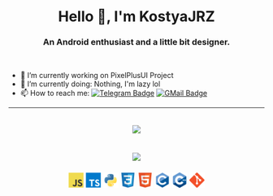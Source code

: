 <h1 align="center">Hello 👋, I'm KostyaJRZ</h1>
<h3 align="center">An Android enthusiast and a little bit designer.</h3>

<br>

- 🔭 I’m currently working on PixelPlusUI Project
- 🌱 I’m currently doing: Nothing, I'm lazy lol
- 📫 How to reach me: 
[![Telegram Badge](https://img.shields.io/badge/-Telegram-0088CC?style=flat&logo=Telegram&logoColor=white)](https://t.me/kostyajrz)
[![GMail Badge](https://img.shields.io/badge/Gmail-D14836?style=flat&logo=gmail&logoColor=white)](kostyajrzaws@gmail.com)

<hr>

<h2 align="center"><img src="https://github-readme-stats.vercel.app/api?username=KostyaJRZ&theme=dark&show_icons=true" /></h2>

<h2 align="center"><img src="https://github-readme-streak-stats.herokuapp.com/?user=kostyajrz&theme=dark" /></h2>

<p align="center">
  <img src="https://raw.githubusercontent.com/devicons/devicon/master/icons/javascript/javascript-original.svg" alt="c" width="30" height="30"/>
  <img src="https://raw.githubusercontent.com/devicons/devicon/master/icons/typescript/typescript-original.svg" alt="c" width="30" height="30"/>
  <img src="https://raw.githubusercontent.com/devicons/devicon/master/icons/python/python-original.svg" alt="c" width="30" height="30"/>
  <img src="https://raw.githubusercontent.com/devicons/devicon/master/icons/css3/css3-original.svg" alt="c" width="30" height="30"/>
  <img src="https://raw.githubusercontent.com/devicons/devicon/master/icons/html5/html5-original.svg" alt="c" width="30" height="30"/>
  <img src="https://raw.githubusercontent.com/devicons/devicon/master/icons/c/c-original.svg" alt="c" width="30" height="30"/>
  <img src="https://raw.githubusercontent.com/devicons/devicon/master/icons/cplusplus/cplusplus-original.svg" alt="c" width="30" height="30"/>
  <img src="https://raw.githubusercontent.com/devicons/devicon/master/icons/git/git-original.svg" alt="c" width="30" height="30"/>
</p>
